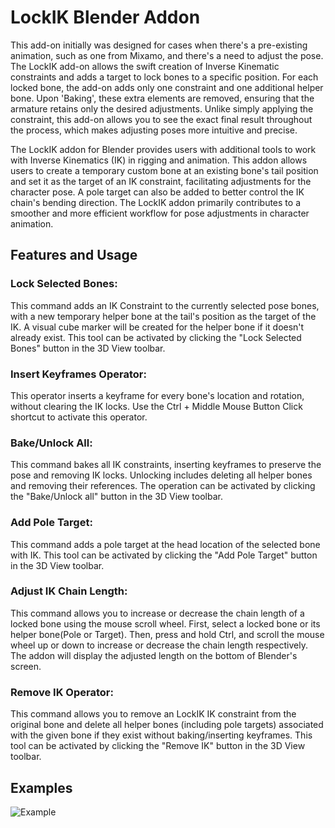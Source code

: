 # LockIK Blender Addon

This add-on initially was designed for cases when there's a pre-existing animation, such as one from Mixamo, and there's a need to adjust the pose.
The LockIK add-on allows the swift creation of Inverse Kinematic constraints and adds a target to lock bones to a specific position.
For each locked bone, the add-on adds only one constraint and one additional helper bone.
Upon 'Baking', these extra elements are removed, ensuring that the armature retains only the desired adjustments.
Unlike simply applying the constraint, this add-on allows you to see the exact final result throughout the process, which makes adjusting poses more intuitive and precise.


The LockIK addon for Blender provides users with additional tools to work with Inverse Kinematics (IK) in rigging and animation. This addon allows users to create a temporary custom bone at an existing bone's tail position and set it as the target of an IK constraint, facilitating adjustments for the character pose. A pole target can also be added to better control the IK chain's bending direction. The LockIK addon primarily contributes to a smoother and more efficient workflow for pose adjustments in character animation.

## Features and Usage

### Lock Selected Bones: 

This command adds an IK Constraint to the currently selected pose bones, with a new temporary helper bone at the tail's position as the target of the IK. A visual cube marker will be created for the helper bone if it doesn't already exist. This tool can be activated by clicking the "Lock Selected Bones" button in the 3D View toolbar.

### Insert Keyframes Operator:

This operator inserts a keyframe for every bone's location and rotation, without clearing the IK locks. Use the Ctrl + Middle Mouse Button Click shortcut to activate this operator.

### Bake/Unlock All:

This command bakes all IK constraints, inserting keyframes to preserve the pose and removing IK locks. Unlocking includes deleting all helper bones and removing their references. The operation can be activated by clicking the "Bake/Unlock all" button in the 3D View toolbar.

### Add Pole Target:

This command adds a pole target at the head location of the selected bone with IK. This tool can be activated by clicking the "Add Pole Target" button in the 3D View toolbar.

### Adjust IK Chain Length:

This command allows you to increase or decrease the chain length of a locked bone using the mouse scroll wheel. First, select a locked bone or its helper bone(Pole or Target). Then, press and hold Ctrl, and scroll the mouse wheel up or down to increase or decrease the chain length respectively. The addon will display the adjusted length on the bottom of Blender's screen.

### Remove IK Operator:

This command allows you to remove an LockIK IK constraint from the original bone and delete all helper bones (including pole targets) associated with the given bone if they exist without baking/inserting keyframes. This tool can be activated by clicking the "Remove IK" button in the 3D View toolbar.

## Examples


![Example](https://github.com/FenyxInvincible/lockik/blob/main/example.gif?raw=true)
